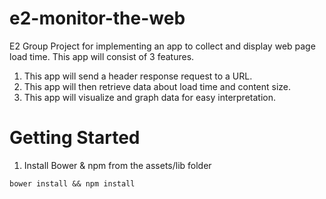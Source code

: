 # e2-monitor-the-web
E2 Group Project for implementing an app to collect and display web page load time.
This app will consist of 3 features.


1.  This app will send a header response request to a URL.
2.  This app will then retrieve data about load time and content size.
3.  This app will visualize and graph data for easy interpretation.

# Getting Started

1. Install Bower & npm from the assets/lib folder

```
bower install && npm install
```
